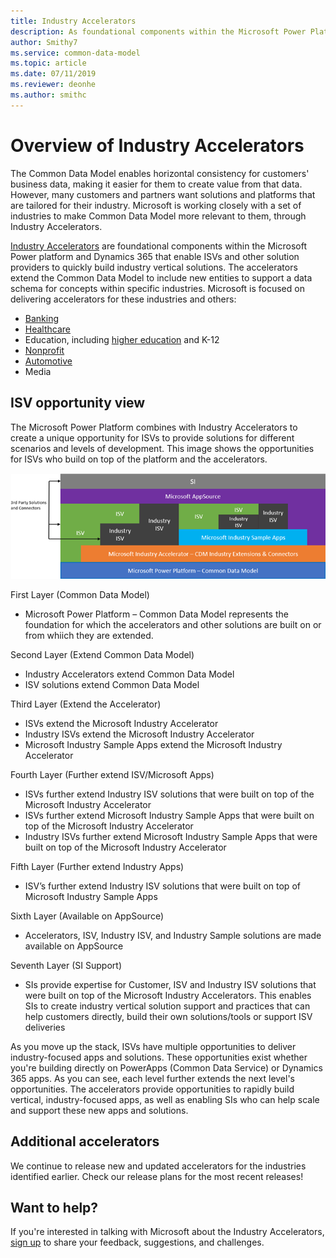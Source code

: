 ```yaml
---
title: Industry Accelerators
description: As foundational components within the Microsoft Power Platform and Dynamics 365, the Industry Accelerators enable ISVs and other solution providers to quickly build industry vertical solutions.
author: Smithy7
ms.service: common-data-model
ms.topic: article
ms.date: 07/11/2019
ms.reviewer: deonhe
ms.author: smithc
---
```


# Overview of Industry Accelerators

The Common Data Model enables horizontal consistency for customers' business data, making it easier for them to create value from that data. However, many customers and partners want solutions and platforms that are tailored for their industry. Microsoft is working closely with a set of industries to make Common Data Model more relevant to them, through Industry Accelerators.

[Industry Accelerators](https://community.dynamics.com/365/b/dynamics365isvsuccess/archive/2018/08/01/dynamics-365-brings-industry-focus-through-the-microsoft-power-platform-and-solution-accelerators) are foundational components within the Microsoft Power platform and Dynamics 365 that enable ISVs and other solution providers to quickly build industry vertical solutions. The accelerators extend the Common Data Model to include new entities to support a data schema for concepts within specific industries. Microsoft is focused on delivering accelerators for these industries and others:
-	[Banking](banking-accelerator.md)
- [Healthcare](health-accelerator.md)
-	Education, including [higher education](hied-accelerator.md) and K-12
-	[Nonprofit](nfp-accelerator.md)
-	[Automotive](automotive-accelerator.md)
-	Media

## ISV opportunity view
The Microsoft Power Platform combines with Industry Accelerators to create a unique opportunity for ISVs to provide solutions for different scenarios and levels of development. This image shows the opportunities for ISVs who build on top of the platform and the accelerators. 

![ISV Opportunity View](media/isv-layered-opportunity.png)

First Layer (Common Data Model) 
- Microsoft Power Platform – Common Data Model represents the foundation for which the accelerators and other solutions are built on or from whiich they are extended.

Second Layer (Extend Common Data Model)
- Industry Accelerators extend Common Data Model
- ISV solutions extend Common Data Model

Third Layer (Extend the Accelerator)
- ISVs extend the Microsoft Industry Accelerator 
- Industry ISVs extend the Microsoft Industry Accelerator
- Microsoft Industry Sample Apps extend the Microsoft Industry Accelerator

Fourth Layer (Further extend ISV/Microsoft Apps)
- ISVs further extend Industry ISV solutions that were built on top of the Microsoft Industry Accelerator
- ISVs further extend Microsoft Industry Sample Apps that were built on top of the Microsoft Industry Accelerator
- Industry ISVs further extend Microsoft Industry Sample Apps that were built on top of the Microsoft Industry Accelerator

Fifth Layer (Further extend Industry Apps)
- ISV’s further extend Industry ISV solutions that were built on top of Microsoft Industry Sample Apps

Sixth Layer (Available on AppSource)
- Accelerators, ISV, Industry ISV, and Industry Sample solutions are made available on AppSource

Seventh Layer (SI Support)
- SIs provide expertise for Customer, ISV and  Industry ISV solutions that were built on top of the Microsoft Industry Accelerators. This enables SIs to create industry vertical solution support and practices that can help customers directly, build their own solutions/tools or support ISV deliveries

As you move up the stack, ISVs have multiple opportunities to deliver industry-focused apps and solutions. These opportunities exist whether you're building directly on PowerApps (Common Data Service) or Dynamics 365 apps. As you can see, each level further extends the next level's opportunities. The accelerators provide opportunities to rapidly build vertical, industry-focused apps, as well as enabling SIs who can help scale and support these new apps and solutions.

## Additional accelerators
We continue to release new and updated accelerators for the industries identified earlier. Check our release plans for the most recent releases!

## Want to help?
If you're interested in talking with Microsoft about the Industry Accelerators, [sign up](https://experienceisv.microsoftcrmportals.com/engage/) to share your feedback, suggestions, and challenges.
